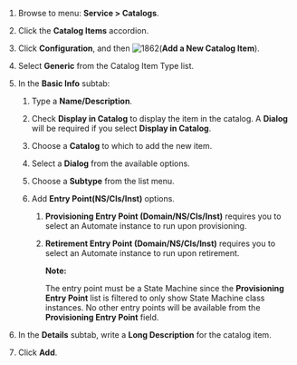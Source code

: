 1.  Browse to menu: **Service > Catalogs**.

2.  Click the **Catalog Items** accordion.

3.  Click **Configuration**, and then
    ![1862](../images/1862.png)(**Add a New Catalog Item**).

4.  Select **Generic** from the Catalog Item Type list.

5.  In the **Basic Info** subtab:

    1.  Type a **Name/Description**.

    2.  Check **Display in Catalog** to display the item in the catalog.
        A **Dialog** will be required if you select **Display in
        Catalog**.

    3.  Choose a **Catalog** to which to add the new item.

    4.  Select a **Dialog** from the available options.

    5.  Choose a **Subtype** from the list menu.

    6.  Add **Entry Point(NS/Cls/Inst)** options.

        1.  **Provisioning Entry Point (Domain/NS/Cls/Inst)** requires
            you to select an Automate instance to run upon provisioning.

        2.  **Retirement Entry Point (Domain/NS/Cls/Inst)** requires you
            to select an Automate instance to run upon retirement.

            **Note:**

            The entry point must be a State Machine since the **Provisioning Entry Point** list is filtered to only show State Machine class instances. No other entry points will be
            available from the **Provisioning Entry Point** field.

6.  In the **Details** subtab, write a **Long Description** for the catalog item.

7.  Click **Add**.
